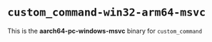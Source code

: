 # `custom_command-win32-arm64-msvc`

This is the **aarch64-pc-windows-msvc** binary for `custom_command`
